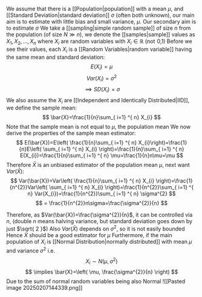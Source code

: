 We assume that there is a [[Population|population]] with a mean $\mu$, and [[Standard Deviation|standard deviation]] $\sigma$ (often both unknown), our main aim is to estimate with little bias and small variance, $\mu$.
Our secondary aim is to estimate $\sigma$
We take a [[sampling|simple random sample]] of size $n$ from the population (of size $N\gg n$), we denote the [[samples|sample]] values as $X_{1},X_{2},\dots,X_{n}$ where $X_{i}$ are random variables with $X_{i}\in\mathbb{R}$ (not $\hspace{0pt}0$,1)
Before we see their values, each $X_{i}$ is a [[Random Variables|random variable]] having the same mean and standard deviation:
$$
E(X_{i})=\mu 
$$
$$
 Var(X_{i})=\sigma^{2}
$$
$$
\implies SD(X_{i})=\sigma
$$
We also assume the $X_{i}$ are [[Independent and Identically Distributed|IID]], we define the sample mean:
$$
\bar{X}=\frac{1}{n}\sum_{ i=1} ^{ n}  X_{i}
$$
Note that the sample mean is not equal to $\mu$, the population mean
We now derive the properties of the sample mean estimator:
$$
E(\bar{X})=E\left( \frac{1}{n}\sum_{ i=1} ^{ n}   X_{i}\right)=\frac{1}{n}E\left( \sum_{ i=1} ^{ n}  X_{i} \right)=\frac{1}{n}\sum_{ i=1} ^{ n}  E(X_{i})=\frac{1}{n}\sum_{ i=1} ^{ n}  \mu=\frac{1}{n}n\mu=\mu
$$
Therefore $\bar{X}$ is an unbiased estimator of the population mean $\mu$, next want $Var(\bar{X})$:
$$
Var(\bar{X})=Var\left( \frac{1}{n}\sum_{ i=1} ^{ n}  X_{i} \right)=\frac{1}{n^{2}}Var\left( \sum_{ i=1} ^{ n}  X_{i} \right)=\frac{1}{n^{2}}\sum_{ i=1} ^{ n}  Var(X_{i})=\frac{1}{n^{2}}\sum_{ i=1} ^{ n}  \sigma^{2}
$$
$$
= \frac{1}{n^{2}}n\sigma=\frac{\sigma^{2}}{n}
$$

Therefore, as $Var(\bar{X})=\frac{\sigma^{2}}{n}$, it can be controlled via $n$, (double $n$ means halving variance, but standard deviation goes down by just $\sqrt{ 2 }$)
Also $Var(\bar{X})$ depends on $\sigma^{2}$, so it is not easily bounded
Hence $\bar{X}$ should be a good estimator for $\mu$
Furthermore, if the main population of $X_{i}$ is [[Normal Distribution|normally distributed]] with mean $\mu$ and variance $\sigma^{2}$ i.e.
$$
X_{i}\sim N(\mu,\sigma^{2})
$$
$$
\implies \bar{X}=\left( \mu, \frac{\sigma^{2}}{n} \right)
$$
Due to the sum of normal random variables being also Normal
![[Pasted image 20250207144339.png]]
